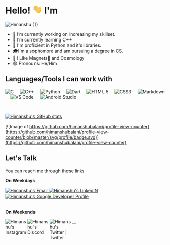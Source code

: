 # Hello! <img src="https://github.com/ABSphreak/ABSphreak/blob/master/gifs/Hi.gif" width="30px"> I'm        

![Himanshu (1)](https://user-images.githubusercontent.com/85930567/130409887-7c0452c9-89ff-4a22-adb3-e3a47e9fbd1d.png)

     
- 🔭 I’m currently working on increasing my skillset.
- 🌱 I’m currently learning C++
- 🥇 I'm proficient in Python and it's libraries.
- 🎓I'm a sophomore and am pursuing a degree in CS.
- 🌟 I Like Magnets🧲 and Cosmology
- 😄 Pronouns: He/Him


## Languages/Tools I can work with
<div align="left"><span>
  
  <img title="C" width="40px" src="https://img.icons8.com/color/240/000000/c-programming.png" /> &nbsp;&nbsp;&nbsp;
  <img title="C++" width="40px" src="https://img.icons8.com/color/240/000000/c-plus-plus-logo.png" /> &nbsp;&nbsp;&nbsp;
  <img title="Python" width="40px" src="https://img.icons8.com/color/48/000000/python--v1.png"/> &nbsp;&nbsp;&nbsp;
  <img title="Dart" width="40px" src="https://img.icons8.com/color/50/000000/dart.png"/> &nbsp;&nbsp;&nbsp;
  <img title="HTML 5" width="40px" src="https://img.icons8.com/color/48/000000/html-5.png"/> &nbsp;&nbsp;&nbsp;
  <img title="CSS3" width="40px" src="https://img.icons8.com/color/48/000000/css3.png"/> &nbsp;&nbsp;&nbsp;
  <img title="Markdown" width="40px" src="https://img.icons8.com/office/80/000000/markdown.png"/> &nbsp;&nbsp;&nbsp;
  <img title="VS Code" width="40px" src="https://img.icons8.com/fluency/144/000000/visual-studio-code-2019.png"/> &nbsp;&nbsp;&nbsp;
  <img title="Android Studio" width="40px" src="https://img.icons8.com/color/48/000000/android-studio--v3.png"/>

  </br>
     
     
[![Himanshu's GitHub stats](https://github-readme-stats.vercel.app/api?username=himanshubalani&show_icons=true&theme=outrun)](https://github.com/anuraghazra/github-readme-stats)
     
[![Image of https://github.com/himanshubalani/profile-view-counter](https://github.com/himanshubalani/profile-view-counter/blob/master/svg/profile/badge.svg)](https://github.com/himanshubalani/profile-view-counter)




     
## Let's Talk

You can reach me through these links

**On Weekdays**
   
<a href="mailto:himanshubalaniworks@gmail.com">
  <img align="center" alt="Himanshu's Email" width="60px" src="https://user-images.githubusercontent.com/85930567/132117835-c3abdd19-8336-4f45-a08e-65fa9419b9d4.gif" />
</a> 
<a href="https://www.linkedin.com/in/himanshubalani/">
  <img align="center" alt="Himanshu's LinkedIN" width="70px" src="https://user-images.githubusercontent.com/85930567/132117922-9ab7a77e-8a5a-4d1e-b3f6-7e11121ac412.gif" />
</a>
<a href="https://g.dev/himanshubalani">
  <img align="center" alt="Himanshu's Google Developer Profile" width="70px" src="https://user-images.githubusercontent.com/85930567/147275833-71fc910c-e460-49d4-8d5e-6882cd104538.png" />
</a>

</br>  
</br>


**On Weekends**

 <a href="https://instagram.com/himanshubalani">
  <img align="left" alt="Himanshu's Instagram" width="70px" src="https://user-images.githubusercontent.com/85930567/132117999-40894dbc-6937-4eb4-b95f-9b71a5527581.gif" />
</a> 
<a href="https://discordapp.com/users/759807486831099928">
  <img align = "left" alt="Himanshu's Discord" width="70px" src="https://user-images.githubusercontent.com/85930567/132117931-291284ca-2d7f-48f2-bd29-ca4223017e99.gif" />
</a> 
<a href="https://twitter.com/himanshubalani5">
  <img align="left" alt="Himanshu's Twitter | Twitter" width="70px" src="https://user-images.githubusercontent.com/85930567/132118046-9f348a79-f52f-43a9-a871-21def0976d07.gif" /> &nbsp;&nbsp;&nbsp;
</a>
</br>
